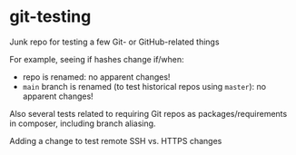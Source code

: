 # git-testing
Junk repo for testing a few Git- or GitHub-related things

For example, seeing if hashes change if/when:
 * repo is renamed: no apparent changes!
 * `main` branch is renamed (to test historical repos using `master`): no apparent changes!

Also several tests related to requiring Git repos as packages/requirements in composer, including branch aliasing.

Adding a change to test remote SSH vs. HTTPS changes
